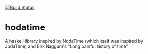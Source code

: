 [![Build Status](https://api.travis-ci.org/jason-johnson/hodatime.svg?branch=master)](https://api.travis-ci.org/jason-johnson/hodatime)

# hodatime
A haskell library inspired by NodaTime (which itself was inspired by JodaTime) and Erik Naggum's "Long painful history of time"
